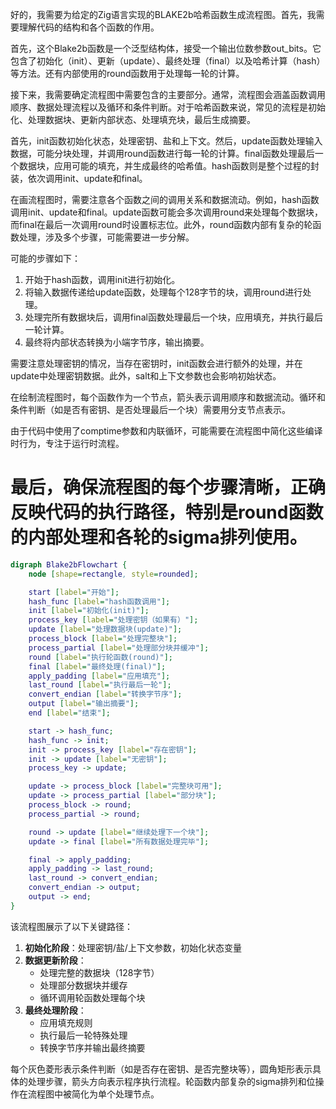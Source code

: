 好的，我需要为给定的Zig语言实现的BLAKE2b哈希函数生成流程图。首先，我需要理解代码的结构和各个函数的作用。

首先，这个Blake2b函数是一个泛型结构体，接受一个输出位数参数out_bits。它包含了初始化（init）、更新（update）、最终处理（final）以及哈希计算（hash）等方法。还有内部使用的round函数用于处理每一轮的计算。

接下来，我需要确定流程图中需要包含的主要部分。通常，流程图会涵盖函数调用顺序、数据处理流程以及循环和条件判断。对于哈希函数来说，常见的流程是初始化、处理数据块、更新内部状态、处理填充块，最后生成摘要。

首先，init函数初始化状态，处理密钥、盐和上下文。然后，update函数处理输入数据，可能分块处理，并调用round函数进行每一轮的计算。final函数处理最后一个数据块，应用可能的填充，并生成最终的哈希值。hash函数则是整个过程的封装，依次调用init、update和final。

在画流程图时，需要注意各个函数之间的调用关系和数据流动。例如，hash函数调用init、update和final。update函数可能会多次调用round来处理每个数据块，而final在最后一次调用round时设置标志位。此外，round函数内部有复杂的轮函数处理，涉及多个步骤，可能需要进一步分解。

可能的步骤如下：
1. 开始于hash函数，调用init进行初始化。
2. 将输入数据传递给update函数，处理每个128字节的块，调用round进行处理。
3. 处理完所有数据块后，调用final函数处理最后一个块，应用填充，并执行最后一轮计算。
4. 最终将内部状态转换为小端字节序，输出摘要。

需要注意处理密钥的情况，当存在密钥时，init函数会进行额外的处理，并在update中处理密钥数据。此外，salt和上下文参数也会影响初始状态。

在绘制流程图时，每个函数作为一个节点，箭头表示调用顺序和数据流动。循环和条件判断（如是否有密钥、是否处理最后一个块）需要用分支节点表示。

由于代码中使用了comptime参数和内联循环，可能需要在流程图中简化这些编译时行为，专注于运行时流程。

最后，确保流程图的每个步骤清晰，正确反映代码的执行路径，特别是round函数的内部处理和各轮的sigma排列使用。
================================================
```dot
digraph Blake2bFlowchart {
    node [shape=rectangle, style=rounded];

    start [label="开始"];
    hash_func [label="hash函数调用"];
    init [label="初始化(init)"];
    process_key [label="处理密钥（如果有）"];
    update [label="处理数据块(update)"];
    process_block [label="处理完整块"];
    process_partial [label="处理部分块并缓冲"];
    round [label="执行轮函数(round)"];
    final [label="最终处理(final)"];
    apply_padding [label="应用填充"];
    last_round [label="执行最后一轮"];
    convert_endian [label="转换字节序"];
    output [label="输出摘要"];
    end [label="结束"];

    start -> hash_func;
    hash_func -> init;
    init -> process_key [label="存在密钥"];
    init -> update [label="无密钥"];
    process_key -> update;

    update -> process_block [label="完整块可用"];
    update -> process_partial [label="部分块"];
    process_block -> round;
    process_partial -> round;

    round -> update [label="继续处理下一个块"];
    update -> final [label="所有数据处理完毕"];

    final -> apply_padding;
    apply_padding -> last_round;
    last_round -> convert_endian;
    convert_endian -> output;
    output -> end;
}
```

该流程图展示了以下关键路径：
1. **初始化阶段**：处理密钥/盐/上下文参数，初始化状态变量
2. **数据更新阶段**：
   - 处理完整的数据块（128字节）
   - 处理部分数据块并缓存
   - 循环调用轮函数处理每个块
3. **最终处理阶段**：
   - 应用填充规则
   - 执行最后一轮特殊处理
   - 转换字节序并输出最终摘要

每个灰色菱形表示条件判断（如是否存在密钥、是否完整块等），圆角矩形表示具体的处理步骤，箭头方向表示程序执行流程。轮函数内部复杂的sigma排列和位操作在流程图中被简化为单个处理节点。